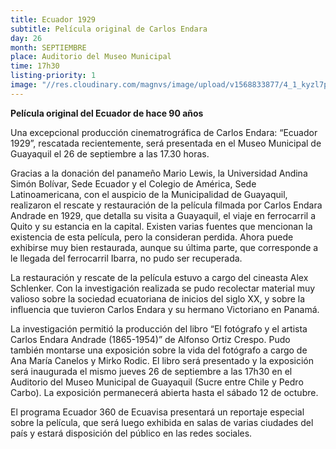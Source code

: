 ```yaml
---
title: Ecuador 1929
subtitle: Película original de Carlos Endara
day: 26
month: SEPTIEMBRE
place: Auditorio del Museo Municipal
time: 17h30
listing-priority: 1
image: "//res.cloudinary.com/magnvs/image/upload/v1568833877/4_1_kyzl7p.jpg"
--- 
```


**Película original del Ecuador de hace 90 años**  

Una excepcional producción cinematrográfica de Carlos Endara: “Ecuador 1929”, rescatada recientemente, será presentada en el Museo Municipal de Guayaquil el 26 de septiembre a las 17.30 horas.  

Gracias a la donación del panameño Mario Lewis, la Universidad Andina Simón Bolívar, Sede Ecuador y el Colegio de América, Sede Latinoamericana, con el auspicio de la Municipalidad de Guayaquil, realizaron el rescate y restauración de la película filmada por Carlos Endara Andrade en 1929, que detalla su visita a Guayaquil, el viaje en ferrocarril a Quito y su estancia en la capital. Existen varias fuentes que mencionan la existencia de esta película, pero la consideran perdida. Ahora puede exhibirse muy bien restaurada, aunque su última parte, que corresponde a le llegada del ferrocarril Ibarra, no pudo ser recuperada.  

La restauración y rescate de la película estuvo a cargo del cineasta Alex Schlenker. Con la investigación realizada se pudo recolectar material muy valioso sobre la sociedad ecuatoriana de inicios del siglo XX, y sobre la influencia que tuvieron Carlos Endara y su hermano Victoriano en Panamá.  

La investigación permitió la producción del libro “El fotógrafo y el artista Carlos Endara Andrade (1865-1954)” de Alfonso Ortiz Crespo. Pudo también montarse una exposición sobre la vida del fotógrafo a cargo de Ana María Canelos y Mirko Rodic. El libro será presentado y la exposición será inaugurada el mismo jueves 26 de septiembre a las 17h30 en el Auditorio del Museo Municipal de Guayaquil (Sucre entre Chile y Pedro Carbo). La exposición permanecerá abierta hasta el sábado 12 de octubre.  

El programa Ecuador 360 de Ecuavisa presentará un reportaje especial sobre la película, que será luego exhibida en salas de varias ciudades del país y estará disposición del público en las redes sociales.
